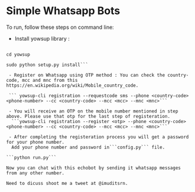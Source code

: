 # Simple Whatsapp Bots
To run, follow these steps on command line:
 - Install yowsup library :
```git clone git://github.com/tgalal/yowsup.git

cd yowsup

sudo python setup.py install```

 - Register on Whatsapp using OTP method : You can check the country-code, mcc and mnc from this https://en.wikipedia.org/wiki/Mobile_country_code.

 ``` yowsup-cli registration --requestcode sms --phone <country-code><phone-number> --cc <country-code> --mcc <mcc> --mnc <mnc>```

 - You will receive an OTP on the mobile number mentioned in step above. Please use that otp for the last step of registeration.
  ```yowsup-cli registration --register <otp> --phone <country-code><phone-number> --cc <country-code> --mcc <mcc> --mnc <mnc>```

 - After completing the registeration process you will get a password for your phone number.
  Add your phone number and password in```config.py``` file.

```python run.py```

Now you can chat with this echobot by sending it whatsapp messages from any other number.

Need to dicuss shoot me a tweet at @imuditsrn.